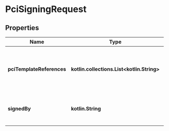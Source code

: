 
# PciSigningRequest

## Properties
Name | Type | Description | Notes
------------ | ------------- | ------------- | -------------
**pciTemplateReferences** | **kotlin.collections.List&lt;kotlin.String&gt;** | The array of Adyen-generated unique identifiers for the questionnaires. | 
**signedBy** | **kotlin.String** | The [legal entity ID](https://docs.adyen.com/api-explorer/#/legalentity/latest/post/legalEntities__resParam_id) of the individual who signs the PCI questionnaire. | 



